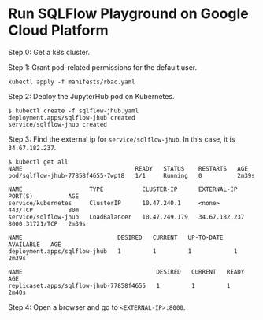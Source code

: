 # Run SQLFlow Playground on Google Cloud Platform

Step 0: Get a k8s cluster.

Step 1: Grant pod-related permissions for the default user.

 ```
kubectl apply -f manifests/rbac.yaml
 ```

Step 2: Deploy the JupyterHub pod on Kubernetes.

```
$ kubectl create -f sqlflow-jhub.yaml
deployment.apps/sqlflow-jhub created
service/sqlflow-jhub created
```

Step 3: Find the external ip for `service/sqlflow-jhub`. In this case, it is `34.67.182.237`.

```
$ kubectl get all
NAME                                READY   STATUS    RESTARTS   AGE
pod/sqlflow-jhub-77858f4655-7wpt8   1/1     Running   0          2m39s

NAME                   TYPE           CLUSTER-IP      EXTERNAL-IP     PORT(S)          AGE
service/kubernetes     ClusterIP      10.47.240.1     <none>          443/TCP          80m
service/sqlflow-jhub   LoadBalancer   10.47.249.179   34.67.182.237   8000:31721/TCP   2m39s

NAME                           DESIRED   CURRENT   UP-TO-DATE   AVAILABLE   AGE
deployment.apps/sqlflow-jhub   1         1         1            1           2m39s

NAME                                      DESIRED   CURRENT   READY   AGE
replicaset.apps/sqlflow-jhub-77858f4655   1         1         1       2m40s
```

Step 4: Open a browser and go to `<EXTERNAL-IP>:8000`.

